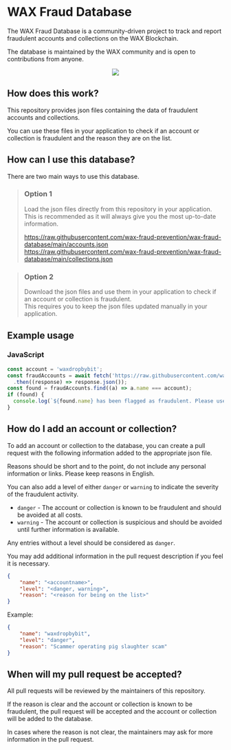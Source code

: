 # WAX Fraud Database

The WAX Fraud Database is a community-driven project to track and report fraudulent accounts and collections on the WAX Blockchain.  

The database is maintained by the WAX community and is open to contributions from anyone.

<p align="center">
  <img src="https://avatars.githubusercontent.com/u/161926701?s=300" />
</p>


## How does this work?

This repository provides json files containing the data of fraudulent accounts and collections.

You can use these files in your application to check if an account or collection is fraudulent and the reason they are on the list.


## How can I use this database?

There are two main ways to use this database.

> ### Option 1
> Load the json files directly from this repository in your application.  
This is recommended as it will always give you the most up-to-date information.
>
> https://raw.githubusercontent.com/wax-fraud-prevention/wax-fraud-database/main/accounts.json  
> https://raw.githubusercontent.com/wax-fraud-prevention/wax-fraud-database/main/collections.json

> ### Option 2
> Download the json files and use them in your application to check if an account or collection is fraudulent.  
This requires you to keep the json files updated manually in your application.


## Example usage
### JavaScript
```javascript
const account = 'waxdropbybit';
const fraudAccounts = await fetch('https://raw.githubusercontent.com/wax-fraud-prevention/wax-fraud-database/main/accounts.json')
  .then((response) => response.json());
const found = fraudAccounts.find((a) => a.name === account);
if (found) {
  console.log(`${found.name} has been flagged as fraudulent. Please use caution when interacting with this account. Reason: ${found.reason}`);
}
```

## How do I add an account or collection?

To add an account or collection to the database, you can create a pull request with the following information added to the appropriate json file.

Reasons should be short and to the point, do not include any personal information or links. Please keep reasons in English.

You can also add a level of either `danger` or `warning` to indicate the severity of the fraudulent activity.

- `danger` - The account or collection is known to be fraudulent and should be avoided at all costs.
- `warning` - The account or collection is suspicious and should be avoided until further information is available.

Any entries without a level should be considered as `danger`.

You may add additional information in the pull request description if you feel it is necessary. 

```json
{
    "name": "<accountname>",
    "level": "<danger, warning>",
    "reason": "<reason for being on the list>"
}
```

Example:
```json
{
    "name": "waxdropbybit",
    "level": "danger",
    "reason": "Scammer operating pig slaughter scam"
}
```


## When will my pull request be accepted?

All pull requests will be reviewed by the maintainers of this repository.

If the reason is clear and the account or collection is known to be fraudulent, the pull request will be accepted and the account or collection will be added to the database.

In cases where the reason is not clear, the maintainers may ask for more information in the pull request.


